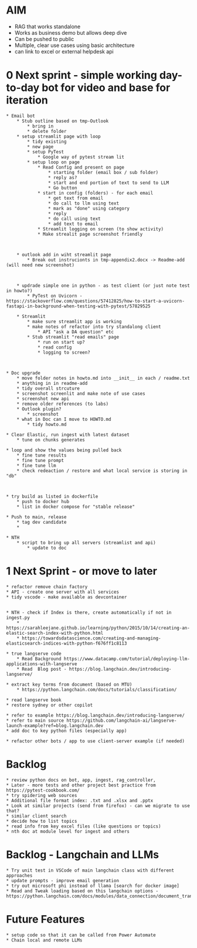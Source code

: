 # AIM
* RAG that works standalone
* Works as business demo but allows deep dive    
* Can be pushed to public   
* Multiple, clear use cases using basic architecture   
* can link to excel or external helpdesk api

# 0 Next sprint - simple working day-to-day bot for video and base for iteration


	* Email bot 
		* Stub outline based on tmp-Outlook
			* bring in
			* delete folder
		* setup streamlit page with loop
			* tidy existing
			* new page
			* setup PyTest
				* Google way of pytest stream lit
			* setup loop on page
				* Read Config and present on page
					* starting folder (email box / sub folder)
					* reply as?
					* start and end portion of text to send to LLM
					* Go button
				* start in config (folders) - for each email
					* get text from email
					* do call to llm using text
					* mark as "done" using category
					* reply 
					* do call using text
					* add text to email
				* Streamlit logging on screen (to show activity)
				* Make strealit page screenshot friendly
				


		* outlook add in wiht streamlit page
			* Break out instrucionts in tmp-appendix2.docx -> Readme-add (will need new screenshot)



		* updrade simple one in python - as test client (or just note test in howto?)
			* PyTest on Uvicorn - https://stackoverflow.com/questions/57412825/how-to-start-a-uvicorn-fastapi-in-background-when-testing-with-pytest/57829525

		* Streamlit
			* make sure streamlit app is working
			* make notes of refactor into try standalong client
				* API "ask a DA question" etc
			* Stub streamlit "read emails" page
				* run on start up?
				* read config
				* logging to screen?



	* Doc upgrade
		* move folder notes in howto.md into __init__ in each / readme.txt
		* anything in in readme-add
		* tidy overall strcuture
		* screenshot screenlit and make note of use cases
		* screenshot new api 
		* remove older references (to labs)
		* Outlook plugin?
			* screenshot
		* what in Doc can I move to HOWTO.md
			* tidy howto.md

	* Clear Elastic, run ingest with latest dataset
		* tune on chunks generates

	* loop and show the values being pulled back
		* fine tune results
		* fine tune prompt
		* fine tune llm
		* check redeaction / restore and what local service is storing in "db"



	* try build as listed in dockerfile
		* push to docker hub
		* list in docker compose for "stable release"
	
	* Push to main, release
		* tag dev candidate
		* 

	* NTH
		* script to bring up all servers (streamlist and api)
			* update to doc
		


# 1 Next Sprint - or move to later

	* refactor remove chain factory
	* API - create one server with all services
	* tidy vscode - make available as devcontainer

	
	* NTH - check if Index is there, create automatically if not in ingest.py
		* https://sarahleejane.github.io/learning/python/2015/10/14/creating-an-elastic-search-index-with-python.html
		* https://towardsdatascience.com/creating-and-managing-elasticsearch-indices-with-python-f676ff1c8113

	* true langserve code
		* Read Background https://www.datacamp.com/tutorial/deploying-llm-applications-with-langserve
		* Read 	Blog post - https://blog.langchain.dev/introducing-langserve/

	* extract key terms from document (based on MTU)
		* https://python.langchain.com/docs/tutorials/classification/

	* read langserve book
	* restore sydney or other copilot

	* refer to example https://blog.langchain.dev/introducing-langserve/
	* refer to main source https://github.com/langchain-ai/langserve-launch-example?ref=blog.langchain.dev
	* add doc to key python files (especially app)

	* refactor other bots / app to use client-server example (if needed)
	



# Backlog 

	* review python docs on bot, app, ingest, rag_controller,
	* Later - more tests and other project best practice from https://pytest-cookbook.com/
	* try spidering web sources
	* Additional file format index: .txt and .xlsx and .pptx
	* Look at similar projects (send from firefox) - can we migrate to use that?
	* similar client search
	* decide how to list topics
	* read info from key excel files (like questions or topics)
	* nth doc at module level for ingest and others



# Backlog - Langchain and LLMs
	* Try unit test in VSCode of main langchain class with different approaches
	* update prompts - improve email generation
	* try out microsoft phi instead of llama [search for docker image]	
	* Read and Tweak loading based on this langchain options -https://python.langchain.com/docs/modules/data_connection/document_transformers/
	

# Future Features
	* setup code so that it can be called from Power Automate
	* Chain local and remote LLMs
